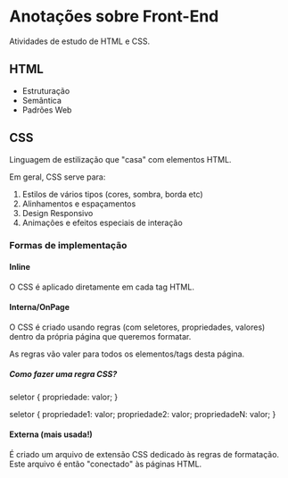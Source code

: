 # Anotações sobre Front-End

Atividades de estudo de HTML e CSS.

## HTML

- Estruturação
- Semântica
- Padrões Web

## CSS

Linguagem de estilização que "casa" com elementos HTML.

Em geral, CSS serve para:

1. Estilos de vários tipos (cores, sombra, borda etc)
2. Alinhamentos e espaçamentos
3. Design Responsivo
4. Animações e efeitos especiais de interação

### Formas de implementação

#### Inline

O CSS é aplicado diretamente em cada tag HTML.

#### Interna/OnPage

O CSS é criado usando regras (com seletores, propriedades, valores) dentro da própria página que queremos formatar.

As regras vão valer para todos os elementos/tags desta página.

##### Como fazer uma regra CSS?

seletor { propriedade: valor; }

seletor {
    propriedade1: valor;
    propriedade2: valor;
    propriedadeN: valor;
}

#### Externa (mais usada!)

É criado um arquivo de extensão CSS dedicado às regras de formatação. Este arquivo é então "conectado" às páginas HTML.


